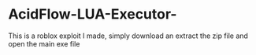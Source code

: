 # AcidFlow-LUA-Executor-
This is a roblox exploit I made, simply download an extract the zip file and open the main exe file
